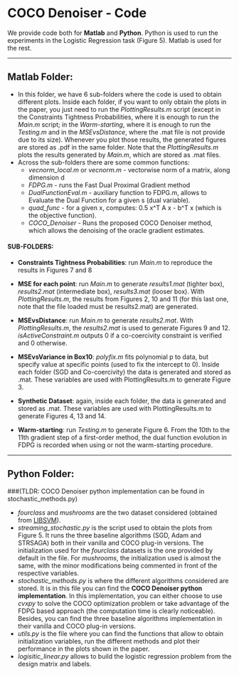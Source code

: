 # COCO Denoiser - Code

We provide code both for **Matlab** and **Python**. Python is used to run the experiments in the Logistic Regression task (Figure 5). Matlab is used for the rest.

---

## Matlab Folder:

- In this folder, we have 6 sub-folders where the code is used to obtain different plots. Inside each folder, if you want to only obtain the plots in the paper, you just need to run the *PlottingResults.m* script (except in the Constraints Tightness Probabilities, where it is enough to run the *Main.m* script; in the *Warm-starting*, where it is enough to run the *Testing.m* and in the *MSEvsDistance*, where the .mat file is not provide due to its size). Whenever you plot those results, the generated figures are stored as .pdf in the same folder. Note that the *PlottingResults.m* plots the results generated by *Main.m*, which are stored as .mat files.
- Across the sub-folders there are some common functions: 
  - *vecnorm_local.m* or *vecnorm.m* - vectorwise norm of a matrix, along dimension d
  - *FDPG.m* - runs the Fast Dual Proximal Gradient method
  - *DualFunctionEval.m* - auxiliary function to FDPG.m, allows to Evaluate the Dual Function for a given s (dual variable).
  - *quad_func* - for a given x, computes: 0.5 x^T A  x - b^T x (which is the objective function).
  - *COCO_Denoiser* - Runs the proposed COCO Denoiser method, which allows the denoising of the oracle gradient estimates.

#### SUB-FOLDERS:
- **Constraints Tightness Probabilities**: run *Main.m* to reproduce the results in Figures 7 and 8

- **MSE for each point**: run *Main.m* to generate *results1.mat* (tighter box), *results2.mat* (intermediate box), *results3.mat* (looser box). With *PlottingResults.m*, the results from Figures 2, 10 and 11 (for this last one, note that the file loaded must be results2.mat) are generated.

- **MSEvsDistance**: run *Main.m* to generate *results2.mat*. With *PlottingResults.m*, the *results2.mat* is used to generate Figures 9 and 12. *isActiveConstraint.m* outputs 0 if a co-coercivity constraint is verified and 0 otherwise.

- **MSEvsVariance in Box10**: *polyfix.m* fits polynomial p to data, but specify value at specific points (used to fix the intercept to 0). Inside each folder (SGD and Co-coercivity) the data is generated and stored as .mat. These variables are used with PlottingResults.m to generate Figure 3.

- **Synthetic Dataset**: again, inside each folder, the data is generated and stored as .mat. These variables are used with PlottingResults.m to generate Figures 4, 13 and 14. 

- **Warm-starting**: run *Testing.m* to generate Figure 6. From the 10th to the 11th gradient step of a first-order method, the dual function evolution in FDPG is recorded when using or not the warm-starting procedure.

---

## Python Folder:

###(TLDR: COCO Denoiser python implementation can be found in stochastic_methods.py)

- *fourclass* and *mushrooms* are the two dataset considered (obtained from [LIBSVM](https://www.csie.ntu.edu.tw/~cjlin/libsvmtools/datasets/)).
- *streaming_stochastic.py* is the script used to obtain the plots from Figure 5. It runs the three baseline algorithms 
(SGD, Adam and STRSAGA) both in their vanilla and COCO plug-in versions. The initialization used for the *fourclass* 
datasets is the one provided by default in the file. For *mushrooms*, the initialization used is almost the same, with
the minor modifications being commented in front of the respective variables.
- *stochastic_methods.py* is where the different algorithms considered are stored. It is in this file you can find the 
**COCO Denoiser python implementation**. In this implementation, you can either choose to use *cvxpy* to solve the COCO 
optimization problem or take advantage of the FDPG based approach (the computation time is clearly noticeable). Besides,
you can find the three baseline algorithms implementation in their vanilla and COCO plug-in versions.
- *utils.py* is the file where you can find the functions that allow to obtain initialization variables, run the 
different methods and plot their performance in the plots shown in the paper.
- *logisitic_linear.py* allows to build the logistic regression problem from the design matrix and labels.

